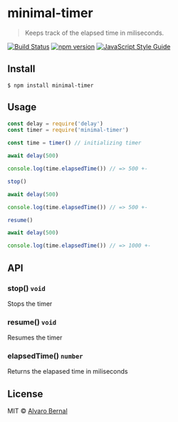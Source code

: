 # minimal-timer

> Keeps track of the elapsed time in miliseconds.

[![Build Status](https://travis-ci.org/AlvaroBernalG/minimal-timer.svg?branch=master)](https://travis-ci.org/AlvaroBernalG/minimal-timer) [![npm version](https://badge.fury.io/js/minimal-timer.svg)](https://badge.fury.io/js/minimal-timer) [![JavaScript Style Guide](https://img.shields.io/badge/code_style-standard-brightgreen.svg)](https://standardjs.com)

## Install

```
$ npm install minimal-timer
```

## Usage 

```js
const delay = require('delay')
const timer = require('minimal-timer')

const time = timer() // initializing timer

await delay(500)

console.log(time.elapsedTime()) // => 500 +- 

stop()

await delay(500)

console.log(time.elapsedTime()) // => 500 +- 

resume()

await delay(500)

console.log(time.elapsedTime()) // => 1000 +- 

```

## API

### stop() `void`

Stops the timer

### resume() `void`

Resumes the timer

### elapsedTime() `number` 

Returns the elapased time in miliseconds

## License
MIT © [Alvaro Bernal](https://github.com/AlvaroBernalG/) 
